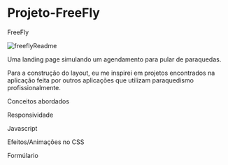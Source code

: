 # Projeto-FreeFly


FreeFly

![freeflyReadme](https://user-images.githubusercontent.com/106554091/178377318-a5072854-40d2-465c-8ce7-96c9e41fba04.png)

Uma landing page simulando um agendamento para pular de paraquedas.

Para a construção do layout, eu me inspirei em projetos encontrados na aplicação feita por outros aplicações que utilizam paraquedismo profissionalmente.

Conceitos abordados

Responsividade

Javascript

Efeitos/Animações no CSS

Formúlario
